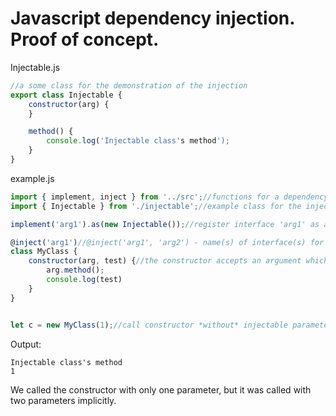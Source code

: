 # Javascript dependency injection. Proof of concept.

Injectable.js
```js
//a some class for the demonstration of the injection
export class Injectable {
    constructor(arg) {
    }

    method() {
        console.log('Injectable class's method');
    }
}
```

example.js
```js
import { implement, inject } from '../src';//functions for a dependency injection
import { Injectable } from './injectable';//example class for the injection

implement('arg1').as(new Injectable());//register interface 'arg1' as a concrete object

@inject('arg1')//@inject('arg1', 'arg2') - name(s) of interface(s) for the injection to MyClass
class MyClass {
    constructor(arg, test) {//the constructor accepts an argument which will be replaced by IoC and some another argument
        arg.method();
        console.log(test)
    }
}


let c = new MyClass(1);//call constructor *without* injectable parameters
```

Output:
```
Injectable class's method
1
```

We called the constructor with only one parameter, but it was called with two parameters implicitly.
